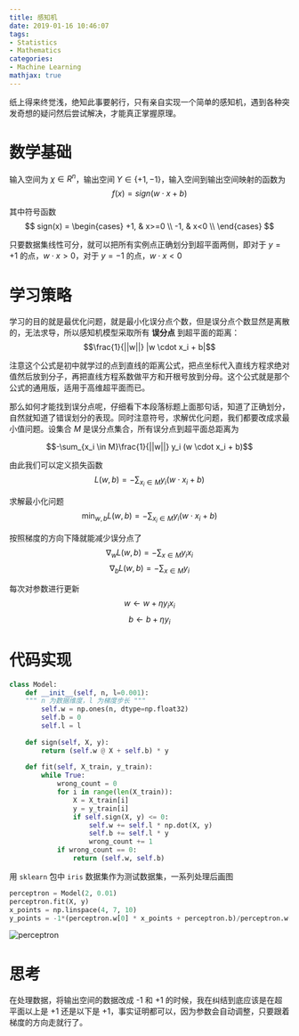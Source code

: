 ```yaml
---
title: 感知机
date: 2019-01-16 10:46:07
tags:
- Statistics
- Mathematics
categories:
- Machine Learning
mathjax: true
---
```


纸上得来终觉浅，绝知此事要躬行，只有亲自实现一个简单的感知机，遇到各种突发奇想的疑问然后尝试解决，才能真正掌握原理。
<!-- more -->

# 数学基础
输入空间为 $\chi \in R^n$，输出空间 $\Upsilon \in \{+1,-1\}$，输入空间到输出空间映射的函数为
$$f(x) = sign(w \cdot x + b)$$

其中符号函数
$$ sign(x) = 
\begin{cases}
+1, & x>=0 \\
-1, & x<0 \\
\end{cases} $$

只要数据集线性可分，就可以把所有实例点正确划分到超平面两侧，即对于 $y = +1$ 的点，$w \cdot x > 0$，对于 $y = -1$ 的点，$w \cdot x < 0$

# 学习策略
学习的目的就是最优化问题，就是最小化误分点个数，但是误分点个数显然是离散的，无法求导，所以感知机模型采取所有 **误分点** 到超平面的距离：
$$\frac{1}{||w||} |w \cdot x_i + b|$$

注意这个公式是初中就学过的点到直线的距离公式，把点坐标代入直线方程求绝对值然后放到分子，再把直线方程系数做平方和开根号放到分母。这个公式就是那个公式的通用版，适用于高维超平面而已。

那么如何才能找到误分点呢，仔细看下本段落标题上面那句话，知道了正确划分，自然就知道了错误划分的表现。同时注意符号，求解优化问题，我们都要改成求最小值问题。设集合 $M$ 是误分点集合，所有误分点到超平面总距离为

$$-\sum_{x_i \in M}\frac{1}{||w||} y_i (w \cdot x_i + b)$$

由此我们可以定义损失函数
$$L(w, b) = -\sum_{x_i \in M} y_i (w \cdot x_i + b)$$

求解最小化问题
$$\min_{w,b} L(w, b) = -\sum_{x_i \in M} y_i (w \cdot x_i + b)$$

按照梯度的方向下降就能减少误分点了
$$\nabla_w L(w, b) = -\sum_{x \in M} y_ix_i$$
$$\nabla_b L(w, b) = -\sum_{x \in M} y_i$$

每次对参数进行更新
$$w \leftarrow w + \eta y_i x_i$$
$$b \leftarrow b + \eta y_i$$

# 代码实现
```python
class Model:
    def __init__(self, n, l=0.001):
    """ n 为数据维度，l 为梯度步长 """
        self.w = np.ones(n, dtype=np.float32)
        self.b = 0
        self.l = l
        
    def sign(self, X, y):
        return (self.w @ X + self.b) * y
        
    def fit(self, X_train, y_train):
        while True:
            wrong_count = 0
            for i in range(len(X_train)):
                X = X_train[i]
                y = y_train[i]
                if self.sign(X, y) <= 0:
                    self.w += self.l * np.dot(X, y)
                    self.b += self.l * y
                    wrong_count += 1
            if wrong_count == 0:
                return (self.w, self.b)
```

用 `sklearn` 包中 `iris` 数据集作为测试数据集，一系列处理后画图
```python
perceptron = Model(2, 0.01)
perceptron.fit(X, y)
x_points = np.linspace(4, 7, 10)
y_points = -1*(perceptron.w[0] * x_points + perceptron.b)/perceptron.w[1]
```
![perceptron](https://github.com/fudonglai/merge_reponsitories/blob/master/perceptron.png?raw=true)

# 思考
在处理数据，将输出空间的数据改成 -1 和 +1 的时候，我在纠结到底应该是在超平面以上是 +1 还是以下是 +1，事实证明都可以，因为参数会自动调整，只要跟着梯度的方向走就行了。